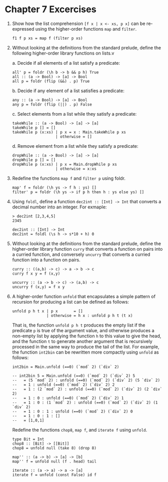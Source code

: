 Chapter 7 Excercises
===================

1. Show how the list comprehension `[f x | x <- xs, p x]` can be re-expressed using the higher-order functions `map` and `filter`.

    ~~~ {.haskell}
    f1 f p xs = map f (filter p xs)
    ~~~
2. Without looking at the definitions from the standard prelude, define the following higher-order library functions on lists.v

    a. Decide if all elements of a list satisfy a predicate:

    ~~~ {.haskell}
    all' p = foldr (\h b -> b && p h) True
    all :: (a -> Bool) -> [a] -> Bool
    all p = foldr (flip (&&) . p) True
    ~~~
    b. Decide if any element of a list satisfies a predicate:

    ~~~ {.haskell}
    any :: (a -> Bool) -> [a] -> Bool
    any p = foldr (flip (||) . p) False
    ~~~
    c. Select elements from a list while they satisfy a predicate:

    ~~~ {.haskell}
    takeWhile :: (a -> Bool) -> [a] -> [a]
    takeWhile p [] = []
    takeWhile p (x:xs) | p x = x : Main.takeWhile p xs
                       | otherwise = []
    ~~~
    d. Remove element from a list while they satisfy a predicate:

    ~~~ {.haskell}
    dropWhile :: (a -> Bool) -> [a] -> [a]
    dropWhile p [] = []
    dropWhile p (x:xs) | p x = Main.dropWhile p xs
                       | otherwise = x:xs
    ~~~

3. Redefine the functions `map f` and `filter p` using foldr.

    ~~~ {.haskell}
    map' f = foldr (\h ys -> f h : ys) []
    filter' p = foldr (\h ys -> if p h then h : ys else ys) []
    ~~~

4. Using `foldl`, define a function `dec2int :: [Int] -> Int` that converts a decimal number into an integer. For exmaple:

    ~~~ 
    > dec2int [2,3,4,5]
    2345
    ~~~

    ~~~ {.haskell}
    dec2int :: [Int] -> Int
    dec2int = foldl (\s h -> s*10 + h) 0
    ~~~

5. Without looking at the definitions from the standard prelude, define the higher-order library function `curry` that converts a function on pairs into a curried function, and conversely `uncurry` that converts a curried function into a function on pairs.

    ~~~ {.haskell}
    curry :: ((a,b) -> c) -> a -> b -> c
    curry f x y = f (x,y)

    uncurry :: (a -> b -> c) -> (a,b) -> c
    uncurry f (x,y) = f x y
    ~~~

6. A higher-order function `unfold` that encapsulates a simple pattern of recursion for producing a list can be defined as follows:

    ~~~ {.haskell}
    unfold p h t x | p x       = []
                   | otherwise = h x : unfold p h t (t x)
    ~~~

    That is, the function `unfold p h t` produces the empty list if the predicate `p` is true of the argument value, and otherwise produces a non-empty list by applying the function `h` to this value to give the head, and the function `t` to generate another argument that is recursively processed in the same way to produce the tail of the list. For example, the function `int2bin` can be rewritten more compactly using `unfold` as follows:

    ~~~ {.haskell}
    int2bin = Main.unfold (==0) (`mod` 2) (`div` 2)
    
    -- int2bin 5 = Main.unfold (==0) (`mod` 2) (`div` 2) 5
    --   = (5 `mod` 2) : unfold (==0) (`mod` 2) (`div` 2) (5 `div` 2)
    --   = 1 : unfold (==0) (`mod` 2) (`div` 2) 2
    --   = 1 : (2 `mod` 2) : unfold (==0) (`mod` 2) (`div` 2) (2 `div` 2)
    --   = 1 : 0 : unfold (==0) (`mod` 2) (`div` 2) 1
    --   = 1 : 0 : (1 `mod` 2) : unfold (==0) (`mod` 2) (`div` 2) (1 `div` 2)
    --   = 1 : 0 : 1 : unfold (==0) (`mod` 2) (`div` 2) 0
    --   = 1 : 0 : 1 : []
    --   = [1,0,1]
    ~~~

    Redefine the functions `chop8`, `map f`, and `iterate f` using `unfold`.

    ~~~ {.haskell}
    type Bit = Int
    chop8 :: [Bit] -> [[Bit]]
    chop8 = unfold null (take 8) (drop 8)

    map'' :: (a -> b) -> [a] -> [b]
    map'' f = unfold null (f . head) tail

    iterate :: (a -> a) -> a -> [a]
    iterate f = unfold (const False) id f
    ~~~
